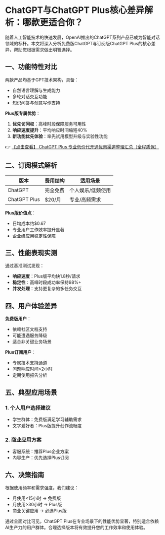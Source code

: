 # ChatGPT与ChatGPT Plus核心差异解析：哪款更适合你？

随着人工智能技术的快速发展，OpenAI推出的ChatGPT系列产品已成为智能对话领域的标杆。本文将深入分析免费版ChatGPT与订阅版ChatGPT Plus的核心差异，帮助您根据需求做出明智选择。

## 一、功能特性对比

两款产品均基于GPT技术架构，具备：
- 自然语言理解与生成能力
- 多轮对话交互功能
- 知识问答与创意写作支持

**Plus版专属优势**：
1. **优先访问权**：高峰时段保障服务可用性
2. **响应速度提升**：平均响应时间缩短40%
3. **新功能优先体验**：率先试用模型升级与实验性功能

👉 [【点击查看】 ChatGPT Plus 专业低价代开通优惠渠道整理汇总（全程质保）](https://bit.ly/DaiKai)

## 二、订阅模式解析

| 版本        | 费用结构      | 适用场景          |
|-------------|-------------|-----------------|
| ChatGPT     | 完全免费      | 个人娱乐/低频使用  |
| ChatGPT Plus| $20/月       | 专业/高频需求      |

**Plus版价值点**：
- 日均成本约$0.67
- 专业用户工作效率提升显著
- 企业级应用稳定性保障

## 三、性能表现实测

通过基准测试发现：
- **响应速度**：Plus版平均快1.8秒/请求
- **稳定性**：高峰时段成功率保持98%+
- **并发处理**：支持更复杂的多任务交互

## 四、用户体验差异

**免费版用户**：
- 依赖社区文档支持
- 可能遭遇服务降级
- 适合非关键业务场景

**Plus订阅用户**：
- 专属技术支持通道
- 问题响应时间<2小时
- 定期使用报告分析

## 五、典型应用场景

### 1. 个人用户选择建议
- 学生群体：免费版满足学习辅助需求
- 文字爱好者：Plus版提升创作流畅度

### 2. 商业应用方案
- 客服系统：推荐Plus企业方案
- 内容生产：优先选择Plus订阅

## 六、决策指南

根据使用频率和需求强度，我们建议：
- 月使用<15小时 → 免费版
- 月使用>30小时 → Plus版
- 商业关键应用 → 必选Plus版

通过全面对比可见，ChatGPT Plus在专业场景下的性能优势显著，特别适合依赖AI生产力的用户群体。合理选择版本将有效提升您的工作效率和使用体验。